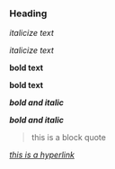 ### Heading

*italicize text*

_italicize text_

**bold text**

__bold text__

***bold and italic***

___bold and italic___

>this is a block quote

*[this is a hyperlink](https://github.com/loisxnguyen/plant-humanities-summer-program/tree/main/session-one)*